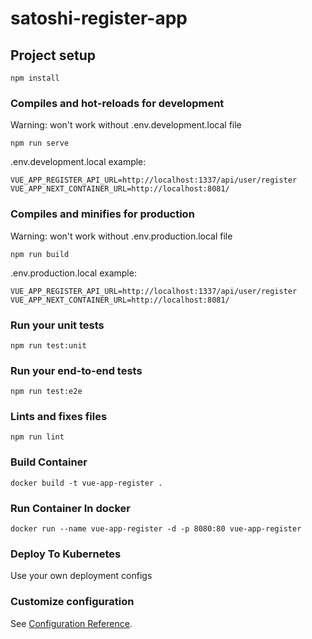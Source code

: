 # satoshi-register-app

## Project setup
```
npm install
```

### Compiles and hot-reloads for development
Warning: won't work without .env.development.local file
```
npm run serve
```
.env.development.local example:
```dotenv
VUE_APP_REGISTER_API_URL=http://localhost:1337/api/user/register
VUE_APP_NEXT_CONTAINER_URL=http://localhost:8081/
```
### Compiles and minifies for production
Warning: won't work without .env.production.local file
```
npm run build
```
.env.production.local example:
```dotenv
VUE_APP_REGISTER_API_URL=http://localhost:1337/api/user/register
VUE_APP_NEXT_CONTAINER_URL=http://localhost:8081/
```
### Run your unit tests
```
npm run test:unit
```

### Run your end-to-end tests
```
npm run test:e2e
```

### Lints and fixes files
```
npm run lint
```

### Build Container
```
docker build -t vue-app-register .
```

### Run Container In docker
```
docker run --name vue-app-register -d -p 8080:80 vue-app-register
```

### Deploy To Kubernetes
Use your own deployment configs

### Customize configuration
See [Configuration Reference](https://cli.vuejs.org/config/).
